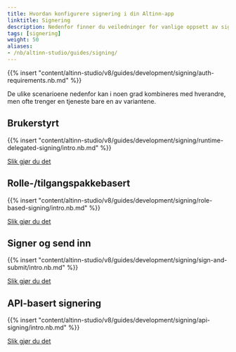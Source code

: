 ```yaml
---
title: Hvordan konfigurere signering i din Altinn-app 
linktitle: Signering
description: Nedenfor finner du veiledninger for vanlige oppsett av signering.
tags: [signering]
weight: 50
aliases:
- /nb/altinn-studio/guides/signing/
---
```


{{% insert "content/altinn-studio/v8/guides/development/signing/auth-requirements.nb.md" %}}

De ulike scenarioene nedenfor kan i noen grad kombineres med hverandre, men ofte trenger en tjeneste bare en av variantene.

## Brukerstyrt
{{% insert "content/altinn-studio/v8/guides/development/signing/runtime-delegated-signing/intro.nb.md" %}}

[Slik gjør du det](/nb/altinn-studio/v8/guides/development/signing/runtime-delegated-signing/)

## Rolle-/tilgangspakkebasert
{{% insert "content/altinn-studio/v8/guides/development/signing/role-based-signing/intro.nb.md" %}}

[Slik gjør du det](/nb/altinn-studio/v8/guides/development/signing/role-based-signing/)

## Signer og send inn
{{% insert "content/altinn-studio/v8/guides/development/signing/sign-and-submit/intro.nb.md" %}}

[Slik gjør du det](/nb/altinn-studio/v8/guides/development/signing/sign-and-submit/)

## API-basert signering
{{% insert "content/altinn-studio/v8/guides/development/signing/api-signing/intro.nb.md" %}}

[Slik gjør du det](/nb/altinn-studio/v8/guides/development/signing/api-signing/)